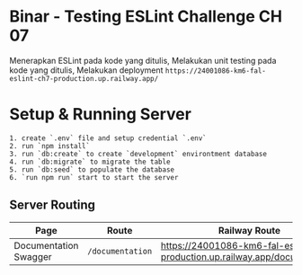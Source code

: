 # Binar - Testing ESLint Challenge CH 07

Menerapkan ESLint pada kode yang ditulis, Melakukan unit testing pada kode yang ditulis, Melakukan deployment
`https://24001086-km6-fal-eslint-ch7-production.up.railway.app/`

# Setup & Running Server

    1. create `.env` file and setup credential `.env`
    2. run `npm install`
    3. run `db:create` to create `development` environtment database
    4. run `db:migrate` to migrate the table
    5. run `db:seed` to populate the database
    6. `run npm run` start to start the server

## Server Routing

| Page                  | Route            | Railway Route                                                               |
| --------------------- | ---------------- | --------------------------------------------------------------------------- |
| Documentation Swagger | `/documentation` | https://24001086-km6-fal-eslint-ch7-production.up.railway.app/documentation |
